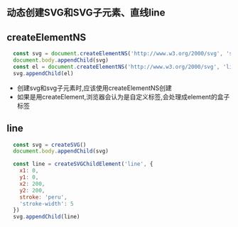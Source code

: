## 动态创建SVG和SVG子元素、直线line

createElementNS
----------

```javascript
  const svg = document.createElementNS('http://www.w3.org/2000/svg', 'svg')
  document.body.appendChild(svg)
  const el = document.createElementNS('http://www.w3.org/2000/svg', 'line')
  svg.appendChild(el)
```

- 创建svg和svg子元素时,应该使用createElementNS创建
- 如果是用createElement,浏览器会认为是自定义标签,会处理成element的盒子标签

line
----------
```javascript
  const svg = createSVG()
  document.body.appendChild(svg)

  const line = createSVGChildElement('line', {
    x1: 0,
    y1: 0,
    x2: 200,
    y2: 200,
    stroke: 'peru',
    'stroke-width': 5
  })
  svg.appendChild(line)
```